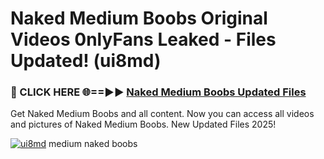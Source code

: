 # Naked Medium Boobs Original Videos 0nlyFans Leaked - Files Updated! (ui8md)

<h3>🔴 CLICK HERE 🌐==►► <a href="https://tinyurl.com/yckcrads" rel="nofollow">Naked Medium Boobs Updated Files</a></h3>

Get Naked Medium Boobs and all content. Now you can access all videos and pictures of Naked Medium Boobs. New Updated Files 2025!

[![ui8md](https://i.imgur.com/hpKpOFt.gif)](https://tinyurl.com/yckcrads)
medium naked boobs